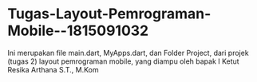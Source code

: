 # Tugas-Layout-Pemrograman-Mobile--1815091032
Ini merupakan file main.dart, MyApps.dart, dan Folder Project, dari projek (tugas 2) layout pemrograman mobile, yang diampu oleh bapak I Ketut Resika Arthana S.T., M.Kom
